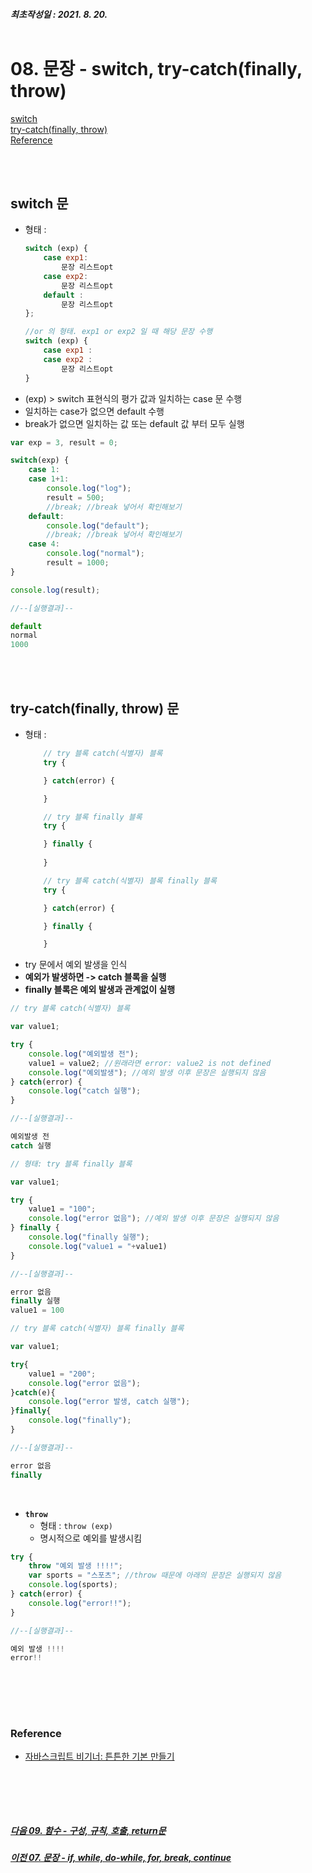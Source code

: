 ##### 최초작성일 : 2021. 8. 20.<br><br>
# 08. 문장 - switch, try-catch(finally, throw)
[switch](#switch-문)  
[try-catch(finally, throw)](#try-catchfinally-throw-문)  
[Reference](#reference)

<br><br>

## **switch 문**
- 형태 :
    ```js
    switch (exp) {
        case exp1:
            문장 리스트opt
        case exp2:
            문장 리스트opt
        default :
            문장 리스트opt
    };

    //or 의 형태. exp1 or exp2 일 때 해당 문장 수행
    switch (exp) {
        case exp1 :
        case exp2 :
            문장 리스트opt
    }
    ```
- (exp) > switch 표현식의 평가 값과 일치하는 case 문 수행
- 일치하는 case가 없으면 default 수행
- break가 없으면 일치하는 값 또는 default 값 부터 모두 실행

```js
var exp = 3, result = 0;

switch(exp) {
    case 1:
    case 1+1:
        console.log("log");
        result = 500;
        //break; //break 넣어서 확인해보기
    default:
        console.log("default");
        //break; //break 넣어서 확인해보기
    case 4:
        console.log("normal");
        result = 1000;
}

console.log(result);

//--[실행결과]--

default
normal
1000
```

<br><br>

## **try-catch(finally, throw) 문**
- 형태 :
    ```js
        // try 블록 catch(식별자) 블록
        try {

        } catch(error) {

        }

        // try 블록 finally 블록
        try {

        } finally {
            
        }

        // try 블록 catch(식별자) 블록 finally 블록
        try {

        } catch(error) {

        } finally {

        }
    ```
- try 문에서 예외 발생을 인식
- **예외가 발생하면 -> catch 블록을 실행**
- **finally 블록은 예외 발생과 관계없이 실행**

```js
// try 블록 catch(식별자) 블록

var value1;

try {
    console.log("예외발생 전");
    value1 = value2; //원래라면 error: value2 is not defined
    console.log("예외발생"); //예외 발생 이후 문장은 실행되지 않음
} catch(error) {
    console.log("catch 실행");
}

//--[실행결과]--

예외발생 전
catch 실행
```

```js
// 형태: try 블록 finally 블록

var value1;

try {
    value1 = "100";
    console.log("error 없음"); //예외 발생 이후 문장은 실행되지 않음
} finally {
    console.log("finally 실행");
    console.log("value1 = "+value1)
}

//--[실행결과]--

error 없음
finally 실행
value1 = 100
```

```js
// try 블록 catch(식별자) 블록 finally 블록

var value1;

try{
    value1 = "200";
    console.log("error 없음");
}catch(e){
    console.log("error 발생, catch 실행");
}finally{
    console.log("finally");
}

//--[실행결과]--

error 없음
finally
```

<br>

- **`throw`**
    - 형태 : `throw (exp)`
    - 명시적으로 예외를 발생시킴
```js
try {
    throw "예외 발생 !!!!";
    var sports = "스포츠"; //throw 때문에 아래의 문장은 실행되지 않음
    console.log(sports);
} catch(error) {
    console.log("error!!");
}

//--[실행결과]--

예외 발생 !!!!
error!!
```

<br><br>
---
### **Reference**
- [자바스크립트 비기너: 튼튼한 기본 만들기](https://www.inflearn.com/course/%EC%9E%90%EB%B0%94%EC%8A%A4%ED%81%AC%EB%A6%BD%ED%8A%B8-%EB%B9%84%EA%B8%B0%EB%84%88)

<br><br>
---
##### [다음 09. 함수 - 구성, 규칙, 호출, return문](https://github.com/mansaout/TIL/blob/main/Javascript/09_basic_function.md)
##### [이전 07. 문장 - if, while, do-while, for, break, continue](https://github.com/mansaout/TIL/blob/main/Javascript/07_basic_statement.md)